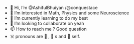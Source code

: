 - 👋 Hi, I’m @AshifulBhuiyan /@conquestace
- 👀 I’m interested in Math, Physics and some Neuroscience
- 🌱 I’m currently learning to do my best
- 💞️ I’m looking to collaborate on yeah
- 📫 How to reach me ? Good question
- ☠️ pronouns are 👑 , 👑 s and 👑 self.
<!---
AshifulBhuiyan/AshifulBhuiyan is a ✨ special ✨ repository because its `README.md` (this file) appears on your GitHub profile.
You can click the Preview link to take a look at your changes.
--->
